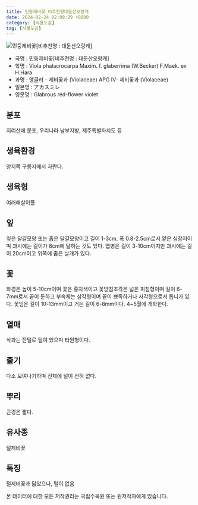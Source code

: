 ```yaml
---
title: 민둥제비꽃_비추천명대둔산오랑캐
date: 2024-02-24 02:09:29 +0800
category: [식물도감]
tag: [식물도감]
---
```




![민둥제비꽃[비추천명 : 대둔산오랑캐]](/fileUpload/plants/basic/Violaceae/Viola/13672/13672_1_th2.jpg)
- 국명 : 민둥제비꽃[비추천명 : 대둔산오랑캐]
- 학명 : Viola phalacrocarpa Maxim. f. glaberrima (W.Becker) F.Maek. ex H.Hara
- 과명 : 앵글러 - 제비꽃과 (Violaceae) APG Ⅳ- 제비꽃과 (Violaceae)
- 일본명 : アカスミレ
- 영문명 : Glabrous red-flower violet


## 분포
지리산에 분포, 우리나라 남부지방, 제주특별자치도 등 
## 생육환경
양지쪽 구릉지에서 자란다.
## 생육형
여러해살이풀
## 잎
잎은 달걀모양 또는 좁은 달걀모양이고 길이 1-3cm, 폭 0.8-2.5cm로서 얕은 심장저이며 과시에는 길이가 8cm에 달하는 것도 있다. 엽병은 길이 3-10cm이지만 과시에는 길이 20cm이고 위쪽에 좁은 날개가 있다.
## 꽃
화경은 높이 5-10cm이며 꽃은 홍자색이고 꽃받침조각은 넓은 피침형이며 길이 6-7mm로서 끝이 둔하고 부속체는 삼각형이며 끝이 뾰족하거나 사각형으로서 톱니가 있다. 꽃잎은 길이 10-13mm이고 거는 길이 6-8mm이다. 4~5월에 개화한다. 
## 열매
삭과는 잔털로 덮여 있으며 타원형이다.
## 줄기
다소 모여나기하며 전체에 털이 전혀 없다.
## 뿌리
근경은 짧다.
## 유사종
털제비꽃
## 특징
털제비꽃과 닮았으나, 털이 없음






본 데이터에 대한 모든 저작권리는 국립수목원 또는 원저작자에게 있습니다.
